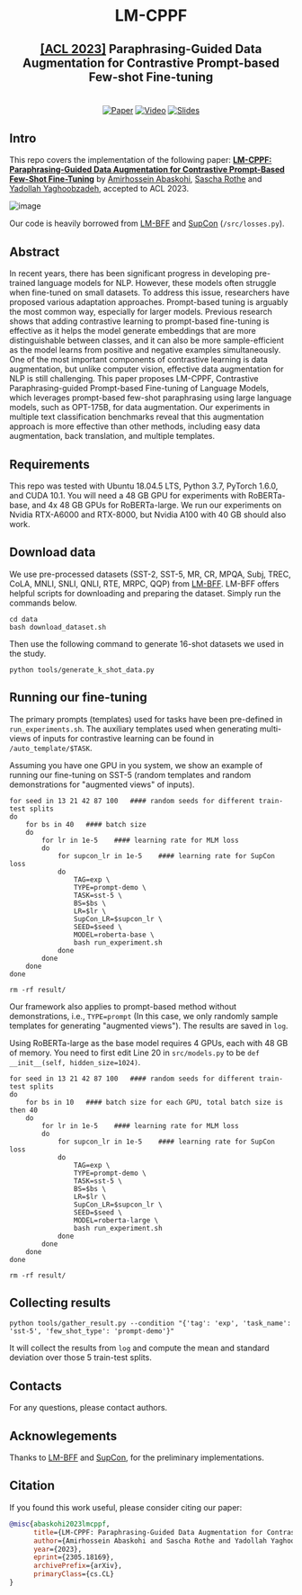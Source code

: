 # <p align="center">LM-CPPF</p>

<h2 align="center">
  <p><a href="https://2023.aclweb.org/">[ACL 2023]</a> Paraphrasing-Guided Data Augmentation for Contrastive Prompt-based Few-shot Fine-tuning</p>
</h2>

<p align="center">
  <br>
  <a href="https://arxiv.org/pdf/2305.18169.pdf"><img alt="Paper" src="https://img.shields.io/badge/📃-Paper-808080"></a>
  <a href="https://youtu.be/VNj-eGR6-x8"><img alt="Video" src="https://img.shields.io/badge/​-Video-red?logo=youtube&logoColor=FF0000"></a>
  <a href="https://docs.google.com/presentation/d/1-lU-YrwveNzL_2oRHHqAlQT8CycmUWLomCs1YcOO_6c/edit?usp=sharing"><img alt="Slides" src="https://img.shields.io/badge/​-Slides-FFBB00?logo=googlesheets&logoColor=FFBB00"></a>
</p>

## Intro
This repo covers the implementation of the following paper:  **[LM-CPPF: Paraphrasing-Guided Data Augmentation for Contrastive Prompt-Based Few-Shot Fine-Tuning](https://arxiv.org/pdf/2305.18169.pdf)** by [Amirhossein Abaskohi](https://amirabaskohi.github.io/), [Sascha Rothe](https://research.google/people/107480/) and [Yadollah Yaghoobzadeh](https://yyaghoobzadeh.github.io/), accepted to ACL 2023.

![image](https://github.com/AmirAbaskohi/LM-CPPF/assets/50926437/014681fc-d267-42a4-bbdc-1f199327d1e4)

Our code is  heavily borrowed from [LM-BFF](https://github.com/princeton-nlp/LM-BFF) and [SupCon](https://github.com/HobbitLong/SupContrast) (```/src/losses.py```).

## Abstract

In recent years, there has been significant progress in developing pre-trained language models for NLP. However, these models often struggle when fine-tuned on small datasets. To address this issue, researchers have proposed various adaptation approaches. Prompt-based tuning is arguably the most common way, especially for larger models. Previous research shows that adding contrastive learning to prompt-based fine-tuning is effective as it helps the model generate embeddings that are more distinguishable between classes, and it can also be more sample-efficient as the model learns from positive and negative examples simultaneously. One of the most important components of contrastive learning is data augmentation, but unlike computer vision, effective data augmentation for NLP is still challenging. This paper proposes LM-CPPF, Contrastive Paraphrasing-guided Prompt-based Fine-tuning of Language Models, which leverages prompt-based few-shot paraphrasing using large language models, such as OPT-175B, for data augmentation. Our experiments in multiple text classification benchmarks reveal that this augmentation approach is more effective than other methods, including easy data augmentation, back translation, and multiple templates.

## Requirements

This repo was tested with Ubuntu 18.04.5 LTS, Python 3.7, PyTorch 1.6.0, and CUDA 10.1. You will need a 48 GB GPU for experiments with RoBERTa-base, and 4x 48 GB GPUs for RoBERTa-large. We run our experiments on Nvidia RTX-A6000 and RTX-8000, but Nvidia A100 with 40 GB should also work.

## Download data
We use pre-processed datasets (SST-2, SST-5, MR, CR, MPQA, Subj, TREC, CoLA, MNLI, SNLI, QNLI, RTE, MRPC, QQP) from  [LM-BFF](https://github.com/princeton-nlp/LM-BFF). LM-BFF offers helpful scripts for downloading and preparing the dataset. Simply run the commands below.
```shell
cd data
bash download_dataset.sh
```
Then use the following command to generate 16-shot datasets we used in the study.
```shell
python tools/generate_k_shot_data.py
```

## Running our fine-tuning
The primary prompts (templates) used for tasks have been pre-defined in ```run_experiments.sh```. The auxiliary templates used when generating multi-views of inputs for contrastive learning can be found in ```/auto_template/$TASK```.

Assuming you have one GPU in you system, we show an example of running our fine-tuning on SST-5 (random templates and random demonstrations for "augmented views" of inputs).

```shell
for seed in 13 21 42 87 100   #### random seeds for different train-test splits
do
    for bs in 40   #### batch size
    do
        for lr in 1e-5    #### learning rate for MLM loss
        do
            for supcon_lr in 1e-5    #### learning rate for SupCon loss
            do
                TAG=exp \
                TYPE=prompt-demo \
                TASK=sst-5 \
                BS=$bs \
                LR=$lr \
                SupCon_LR=$supcon_lr \
                SEED=$seed \
                MODEL=roberta-base \
                bash run_experiment.sh
            done
        done
    done
done

rm -rf result/
```
Our framework also applies to prompt-based method without demonstrations, i.e., ```TYPE=prompt``` (In this case, we only randomly sample templates for generating "augmented views"). The results are saved in ```log```.



Using RoBERTa-large as the base model requires 4 GPUs, each with 48 GB of memory. You need to first edit Line 20 in ```src/models.py``` to be ```def __init__(self, hidden_size=1024)```.

```shell
for seed in 13 21 42 87 100   #### random seeds for different train-test splits
do
    for bs in 10   #### batch size for each GPU, total batch size is then 40
    do
        for lr in 1e-5    #### learning rate for MLM loss
        do
            for supcon_lr in 1e-5    #### learning rate for SupCon loss
            do
                TAG=exp \
                TYPE=prompt-demo \
                TASK=sst-5 \
                BS=$bs \
                LR=$lr \
                SupCon_LR=$supcon_lr \
                SEED=$seed \
                MODEL=roberta-large \
                bash run_experiment.sh
            done
        done
    done
done

rm -rf result/
```



## Collecting results
```
python tools/gather_result.py --condition "{'tag': 'exp', 'task_name': 'sst-5', 'few_shot_type': 'prompt-demo'}"
```
It will collect the results from ```log``` and compute the mean and standard deviation over those 5 train-test splits.

## Contacts
For any questions, please contact authors.


## Acknowlegements
Thanks to [LM-BFF](https://github.com/princeton-nlp/LM-BFF) and [SupCon](https://github.com/HobbitLong/SupContrast), for the preliminary implementations.

## Citation
If you found this work useful, please consider citing our paper:
```bibtex
@misc{abaskohi2023lmcppf,
      title={LM-CPPF: Paraphrasing-Guided Data Augmentation for Contrastive Prompt-Based Few-Shot Fine-Tuning}, 
      author={Amirhossein Abaskohi and Sascha Rothe and Yadollah Yaghoobzadeh},
      year={2023},
      eprint={2305.18169},
      archivePrefix={arXiv},
      primaryClass={cs.CL}
}
```
